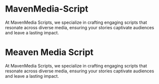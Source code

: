 # MavenMedia-Script
At MavenMedia Scripts, we specialize in crafting engaging scripts that resonate across diverse media, ensuring your stories captivate audiences and leave a lasting impact.
<html lang="en">
<head>
<meta charest="UTF-8">
</head>
<body> 
  <h1> Meaven Media Script</h1>
  <p>At MavenMedia Scripts, we specialize in crafting 
    engaging scripts that resonate across diverse media, 
    ensuring your stories captivate audiences and leave a 
    lasting impact.</p>
</body>

</html>
